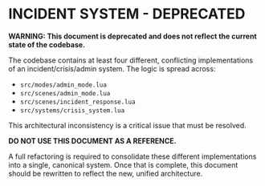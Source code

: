 # INCIDENT SYSTEM - DEPRECATED

**WARNING: This document is deprecated and does not reflect the current state of the codebase.**

The codebase contains at least four different, conflicting implementations of an incident/crisis/admin system. The logic is spread across:

- `src/modes/admin_mode.lua`
- `src/scenes/admin_mode.lua`
- `src/scenes/incident_response.lua`
- `src/systems/crisis_system.lua`

This architectural inconsistency is a critical issue that must be resolved.

**DO NOT USE THIS DOCUMENT AS A REFERENCE.**

A full refactoring is required to consolidate these different implementations into a single, canonical system. Once that is complete, this document should be rewritten to reflect the new, unified architecture.